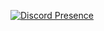 [![Discord Presence](https://lanyard.cnrad.dev/api/754270824504229949)](https://discord.com/users/754270824504229949)
